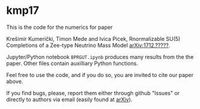 # kmp17



This is the code for the numerics for paper


Krešimir Kumerički, Timon Mede and Ivica Picek, 
Rnormalizable SU(5) Completions of a Zee-type Neutrino Mass Model
[arXiv:1712.?????](http://arxiv.org/abs/1712.?????).


Jupyter/Python notebook ``BPRGUT.ipynb`` produces many results
from the the paper. Other files contain auxilliary Python
functions.

Feel free to use the code, and if you do so, you are invited to cite our paper above.

If you find bugs, please, report them either through github "Issues" or directly to
authors via email (easily found at [arXiv](http://arXiv.org)).
